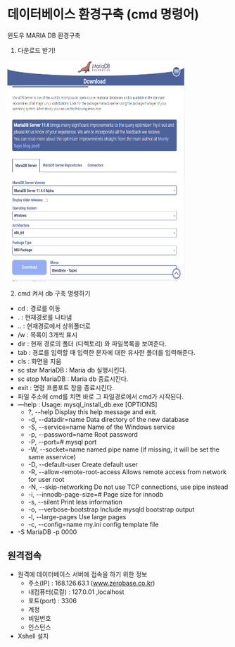 # 데이터베이스 환경구축 (cmd 명령어)

윈도우 MARIA DB 환경구축 

1. 다운로드 받기!

<p align = "left">
<img src="./images/Install_MariaDB.png" width="80%" height="500px" title="MariaDB"/>
</p>

2. cmd 켜서 db 구축 명령하기
- cd : 경로를 이동
- . : 현재경로를 나타냄
- .. : 현재경로에서 상위폴더로
- /w : 목록이 3개씩 표시
- dir : 현재 경로의 폴더 (디렉토리) 와 파일목록을 보여준다.
- tab : 경로를 입력할 때 입력한 문자에 대한 유사한 폴더를 입력해준다.
- cls : 화면을 지움
- sc star MariaDB : Maria db 실행시킨다.
- sc stop MariaDB : Maria db 종료시킨다.
- exit : 명령 프롬포트 창을 종료시킨다.
- 파일 주소에 cmd를 치면 바로 그 파일경로에서 cmd가 시작된다.
- —help : Usage: mysql_install_db.exe [OPTIONS]
    - ?, --help Display this help message and exit.
    - -d, --datadir=name Data directory of the new database
    - -S, --service=name Name of the Windows service
    - -p, --password=name Root password
    - -P, --port=# mysql port
    - -W, --socket=name named pipe name (if missing, it will be set the same asservice)
    - -D, --default-user Create default user
    - -R, --allow-remote-root-access  Allows remote access from network for user root
    - -N, --skip-networking  Do not use TCP connections, use pipe instead
    - -i, --innodb-page-size=#  Page size for innodb
    - -s, --silent Print less information
    - -o, --verbose-bootstrap Include mysqld bootstrap output
    - -l, --large-pages Use large pages
    - -c, --config=name my.ini config template file
- -S MariaDB -p 0000

## 원격접속

- 원격에 데이터베이스 서버에 접속을 하기 위한 정보
    - 주소(IP) : 168.126.63.1 (www.zerobase.co.kr)
    - 내컴퓨터(로컬) : 127.0.01  ,localhost
    - 포트(port) : 3306
    - 계정
    - 비밀번호
    - 인스턴스
- Xshell 설치
